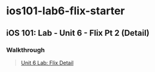 # ios101-lab6-flix-starter

## iOS 101: Lab - Unit 6 - Flix Pt 2 (Detail)


### Walkthrough

<blockquote class="imgur-embed-pub" lang="en" data-id="a/bZeLEsA"  ><a href="//imgur.com/a/bZeLEsA">Unit 6 Lab: Flix Detail</a></blockquote><script async src="//s.imgur.com/min/embed.js" charset="utf-8"></script>


